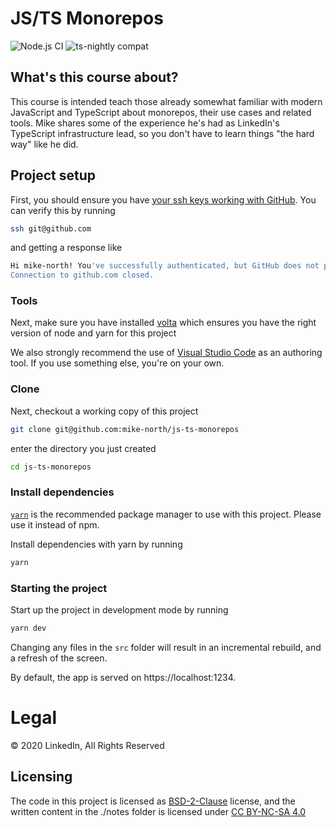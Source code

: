 # JS/TS Monorepos

![Node.js CI](https://github.com/mike-north/js-ts-monorepos/workflows/Node.js%20CI/badge.svg)
![ts-nightly compat](https://github.com/mike-north/js-ts-monorepos/workflows/TypeScript@Next%20tests/badge.svg)

## What's this course about?

This course is intended teach those already somewhat familiar with modern
JavaScript and TypeScript about monorepos, their use cases and related tools.
Mike shares some of the experience he's had as LinkedIn's TypeScript infrastructure lead, so you don't have to learn things "the hard way" like he did.

## Project setup

First, you should ensure you have [your ssh keys working with GitHub](https://docs.github.com/en/free-pro-team@latest/github/authenticating-to-github/generating-a-new-ssh-key-and-adding-it-to-the-ssh-agent). You can verify this by running

```sh
ssh git@github.com
```

and getting a response like

```sh
Hi mike-north! You've successfully authenticated, but GitHub does not provide shell access.
Connection to github.com closed.
```

### Tools

Next, make sure you have installed [volta](http://volta.sh/) which ensures you have the right version of node and yarn for this project

We also strongly recommend the use of [Visual Studio Code](https://code.visualstudio.com/) as an authoring tool. If you use something else, you're on your own.

### Clone

Next, checkout a working copy of this project

```sh
git clone git@github.com:mike-north/js-ts-monorepos
```

enter the directory you just created

```sh
cd js-ts-monorepos
```

### Install dependencies

[`yarn`](https://yarnpkg.com/) is the recommended package manager to use with this project. Please use it instead of npm.

Install dependencies with yarn by running

```sh
yarn
```

### Starting the project

Start up the project in development mode by running

```sh
yarn dev
```

Changing any files in the `src` folder will result in an incremental rebuild, and a refresh of the screen.

By default, the app is served on https://localhost:1234.

# Legal

&copy; 2020 LinkedIn, All Rights Reserved

## Licensing

The code in this project is licensed as [BSD-2-Clause](https://opensource.org/licenses/BSD-2-Clause) license, and the written content in the ./notes folder is licensed under [CC BY-NC-SA 4.0](https://creativecommons.org/licenses/by-nc-sa/4.0/)
